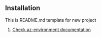 Installation
------------

This is README.md template for new project

1. [Check az-environment documentation](README.md)